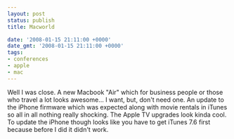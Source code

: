 ```yaml
---
layout: post
status: publish
title: Macworld

date: '2008-01-15 21:11:00 +0000'
date_gmt: '2008-01-15 21:11:00 +0000'
tags:
- conferences
- apple
- mac
---
```

Well I was close. A new Macbook "Air" which for business people or those who travel a lot looks awesome... I want, but, don't need one. An update to the iPhone firmware which was expected along with movie rentals in iTunes so all in all nothing really shocking. The Apple TV upgrades look kinda cool.
To update the iPhone though looks like you have to get iTunes 7.6 first because before I did it didn't work.
